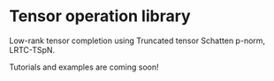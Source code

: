 # Tensor operation library

Low-rank tensor completion using Truncated tensor Schatten p-norm, LRTC-TSpN.

Tutorials and examples are coming soon!

